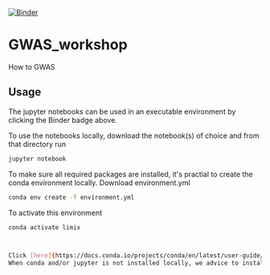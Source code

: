 [![Binder](https://mybinder.org/badge_logo.svg)](https://mybinder.org/v2/gh/picla/GWAS_workshop/master)
# GWAS_workshop
How to GWAS

## Usage
The jupyter notebooks can be used in an executable environment by clicking the Binder badge above.

To use the notebooks locally, download the notebook(s) of choice and from that directory run

```bash
jupyter notebook
```

To make sure all required packages are installed, it's practial to create the conda environment locally.
Download environment.yml

```bash
conda env create -f environment.yml
```

To activate this environment

```bash
conda activate limix



Click [here](https://docs.conda.io/projects/conda/en/latest/user-guide/tasks/manage-environments.html#sharing-an-environment) for more information on conda environments.
When conda and/or jupyter is not installed locally, we advice to install [anaconda](https://www.anaconda.com/distribution/).
